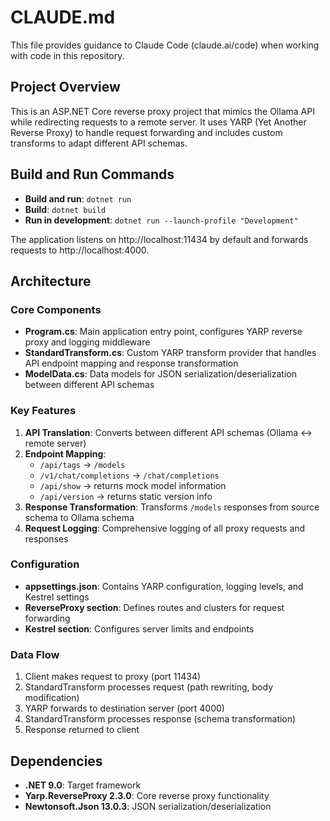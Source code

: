 # CLAUDE.md

This file provides guidance to Claude Code (claude.ai/code) when working with code in this repository.

## Project Overview

This is an ASP.NET Core reverse proxy project that mimics the Ollama API while redirecting requests to a remote server. It uses YARP (Yet Another Reverse Proxy) to handle request forwarding and includes custom transforms to adapt different API schemas.

## Build and Run Commands

- **Build and run**: `dotnet run`
- **Build**: `dotnet build`
- **Run in development**: `dotnet run --launch-profile "Development"`

The application listens on http://localhost:11434 by default and forwards requests to http://localhost:4000.

## Architecture

### Core Components

- **Program.cs**: Main application entry point, configures YARP reverse proxy and logging middleware
- **StandardTransform.cs**: Custom YARP transform provider that handles API endpoint mapping and response transformation
- **ModelData.cs**: Data models for JSON serialization/deserialization between different API schemas

### Key Features

1. **API Translation**: Converts between different API schemas (Ollama ↔ remote server)
2. **Endpoint Mapping**: 
   - `/api/tags` → `/models`
   - `/v1/chat/completions` → `/chat/completions`
   - `/api/show` → returns mock model information
   - `/api/version` → returns static version info
3. **Response Transformation**: Transforms `/models` responses from source schema to Ollama schema
4. **Request Logging**: Comprehensive logging of all proxy requests and responses

### Configuration

- **appsettings.json**: Contains YARP configuration, logging levels, and Kestrel settings
- **ReverseProxy section**: Defines routes and clusters for request forwarding
- **Kestrel section**: Configures server limits and endpoints

### Data Flow

1. Client makes request to proxy (port 11434)
2. StandardTransform processes request (path rewriting, body modification)
3. YARP forwards to destination server (port 4000)
4. StandardTransform processes response (schema transformation)
5. Response returned to client

## Dependencies

- **.NET 9.0**: Target framework
- **Yarp.ReverseProxy 2.3.0**: Core reverse proxy functionality
- **Newtonsoft.Json 13.0.3**: JSON serialization/deserialization